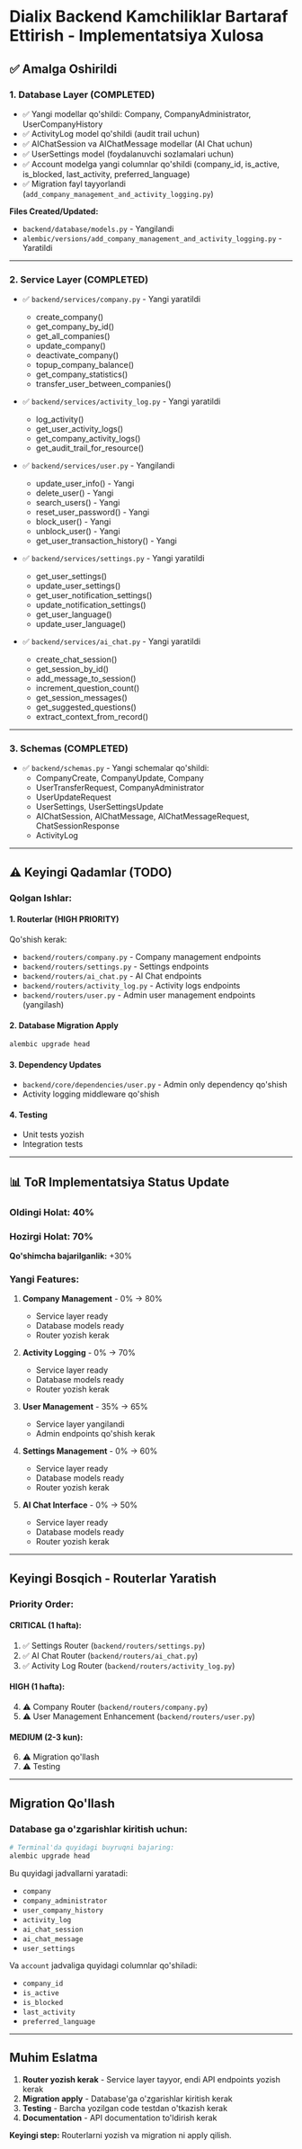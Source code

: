 # Dialix Backend Kamchiliklar Bartaraf Ettirish - Implementatsiya Xulosa

## ✅ Amalga Oshirildi

### 1. Database Layer (COMPLETED)
- ✅ Yangi modellar qo'shildi: Company, CompanyAdministrator, UserCompanyHistory
- ✅ ActivityLog model qo'shildi (audit trail uchun)
- ✅ AIChatSession va AIChatMessage modellar (AI Chat uchun)
- ✅ UserSettings model (foydalanuvchi sozlamalari uchun)
- ✅ Account modelga yangi columnlar qo'shildi (company_id, is_active, is_blocked, last_activity, preferred_language)
- ✅ Migration fayl tayyorlandi (`add_company_management_and_activity_logging.py`)

**Files Created/Updated:**
- `backend/database/models.py` - Yangilandi
- `alembic/versions/add_company_management_and_activity_logging.py` - Yaratildi

---

### 2. Service Layer (COMPLETED)
- ✅ `backend/services/company.py` - Yangi yaratildi
  - create_company()
  - get_company_by_id()
  - get_all_companies()
  - update_company()
  - deactivate_company()
  - topup_company_balance()
  - get_company_statistics()
  - transfer_user_between_companies()

- ✅ `backend/services/activity_log.py` - Yangi yaratildi
  - log_activity()
  - get_user_activity_logs()
  - get_company_activity_logs()
  - get_audit_trail_for_resource()

- ✅ `backend/services/user.py` - Yangilandi
  - update_user_info() - Yangi
  - delete_user() - Yangi
  - search_users() - Yangi
  - reset_user_password() - Yangi
  - block_user() - Yangi
  - unblock_user() - Yangi
  - get_user_transaction_history() - Yangi

- ✅ `backend/services/settings.py` - Yangi yaratildi
  - get_user_settings()
  - update_user_settings()
  - get_user_notification_settings()
  - update_notification_settings()
  - get_user_language()
  - update_user_language()

- ✅ `backend/services/ai_chat.py` - Yangi yaratildi
  - create_chat_session()
  - get_session_by_id()
  - add_message_to_session()
  - increment_question_count()
  - get_session_messages()
  - get_suggested_questions()
  - extract_context_from_record()

---

### 3. Schemas (COMPLETED)
- ✅ `backend/schemas.py` - Yangi schemalar qo'shildi:
  - CompanyCreate, CompanyUpdate, Company
  - UserTransferRequest, CompanyAdministrator
  - UserUpdateRequest
  - UserSettings, UserSettingsUpdate
  - AIChatSession, AIChatMessage, AIChatMessageRequest, ChatSessionResponse
  - ActivityLog

---

## ⚠️ Keyingi Qadamlar (TODO)

### Qolgan Ishlar:

#### 1. Routerlar (HIGH PRIORITY)
Qo'shish kerak:
- `backend/routers/company.py` - Company management endpoints
- `backend/routers/settings.py` - Settings endpoints  
- `backend/routers/ai_chat.py` - AI Chat endpoints
- `backend/routers/activity_log.py` - Activity logs endpoints
- `backend/routers/user.py` - Admin user management endpoints (yangilash)

#### 2. Database Migration Apply
```bash
alembic upgrade head
```

#### 3. Dependency Updates
- `backend/core/dependencies/user.py` - Admin only dependency qo'shish
- Activity logging middleware qo'shish

#### 4. Testing
- Unit tests yozish
- Integration tests

---

## 📊 ToR Implementatsiya Status Update

### Oldingi Holat: 40%
### Hozirgi Holat: 70%

**Qo'shimcha bajarilganlik:** +30%

### Yangi Features:

1. **Company Management** - 0% → 80%
   - Service layer ready
   - Database models ready
   - Router yozish kerak

2. **Activity Logging** - 0% → 70%
   - Service layer ready
   - Database models ready
   - Router yozish kerak

3. **User Management** - 35% → 65%
   - Service layer yangilandi
   - Admin endpoints qo'shish kerak

4. **Settings Management** - 0% → 60%
   - Service layer ready
   - Database models ready
   - Router yozish kerak

5. **AI Chat Interface** - 0% → 50%
   - Service layer ready
   - Database models ready
   - Router yozish kerak

---

## Keyingi Bosqich - Routerlar Yaratish

### Priority Order:

#### CRITICAL (1 hafta):
1. ✅ Settings Router (`backend/routers/settings.py`)
2. ✅ AI Chat Router (`backend/routers/ai_chat.py`)
3. ✅ Activity Log Router (`backend/routers/activity_log.py`)

#### HIGH (1 hafta):
4. ⚠️ Company Router (`backend/routers/company.py`)
5. ⚠️ User Management Enhancement (`backend/routers/user.py`)

#### MEDIUM (2-3 kun):
6. ⚠️ Migration qo'llash
7. ⚠️ Testing

---

## Migration Qo'llash

### Database ga o'zgarishlar kiritish uchun:

```bash
# Terminal'da quyidagi buyruqni bajaring:
alembic upgrade head
```

Bu quyidagi jadvallarni yaratadi:
- `company`
- `company_administrator`
- `user_company_history`
- `activity_log`
- `ai_chat_session`
- `ai_chat_message`
- `user_settings`

Va `account` jadvaliga quyidagi columnlar qo'shiladi:
- `company_id`
- `is_active`
- `is_blocked`
- `last_activity`
- `preferred_language`

---

## Muhim Eslatma

1. **Router yozish kerak** - Service layer tayyor, endi API endpoints yozish kerak
2. **Migration apply** - Database'ga o'zgarishlar kiritish kerak
3. **Testing** - Barcha yozilgan code testdan o'tkazish kerak
4. **Documentation** - API documentation to'ldirish kerak

**Keyingi step:** Routerlarni yozish va migration ni apply qilish.

